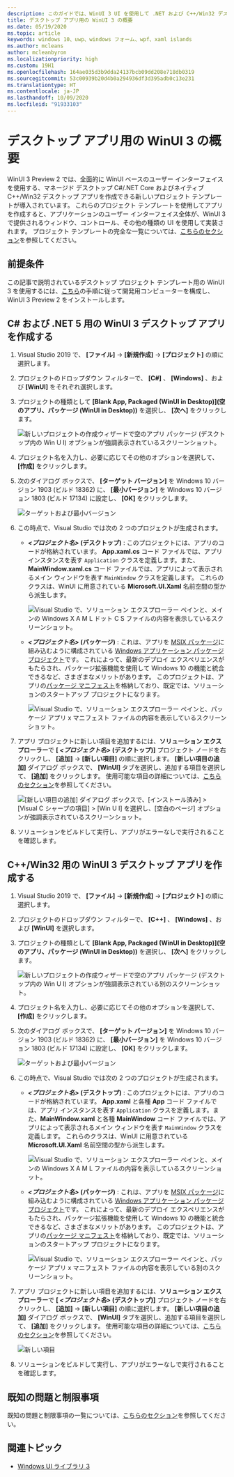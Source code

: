```yaml
---
description: このガイドでは、WinUI 3 UI を使用して .NET および C++/Win32 デスクトップ アプリの作成を開始する方法について説明します。
title: デスクトップ アプリ用の WinUI 3 の概要
ms.date: 05/19/2020
ms.topic: article
keywords: windows 10、uwp、windows フォーム、wpf、xaml islands
ms.author: mcleans
author: mcleanbyron
ms.localizationpriority: high
ms.custom: 19H1
ms.openlocfilehash: 164ae035d3b9dda24137bcb09dd208e718db0319
ms.sourcegitcommit: 53c00939b20d4b0a294936df3d395adb0c13e231
ms.translationtype: HT
ms.contentlocale: ja-JP
ms.lasthandoff: 10/09/2020
ms.locfileid: "91933103"
---
```

# <a name="get-started-with-winui-3-for-desktop-apps"></a>デスクトップ アプリ用の WinUI 3 の概要

WinUI 3 Preview 2 では、全面的に WinUI ベースのユーザー インターフェイスを使用する、マネージド デスクトップ C#/.NET Core およびネイティブ C++/Win32 デスクトップ アプリを作成できる新しいプロジェクト テンプレートが導入されています。 これらのプロジェクト テンプレートを使用してアプリを作成すると、アプリケーションのユーザー インターフェイス全体が、WinUI 3 で提供されるウィンドウ、コントロール、その他の種類の UI を使用して実装されます。 プロジェクト テンプレートの完全な一覧については、[こちらのセクション](index.md#project-templates-for-winui-3)を参照してください。

## <a name="prerequisites"></a>前提条件

この記事で説明されているデスクトップ プロジェクト テンプレート用の WinUI 3 を使用するには、[こちら](index.md#install-winui-3-preview-2)の手順に従って開発用コンピューターを構成し、WinUI 3 Preview 2 をインストールします。

## <a name="create-a-winui-3-desktop-app-for-c-and-net-5"></a>C# および .NET 5 用の WinUI 3 デスクトップ アプリを作成する

1. Visual Studio 2019 で、 **[ファイル]**  ->  **[新規作成]**  ->  **[プロジェクト]** の順に選択します。

2. プロジェクトのドロップダウン フィルターで、 **[C#]** 、 **[Windows]** 、および **[WinUI]** をそれぞれ選択します。

3. プロジェクトの種類として **[Blank App, Packaged (WinUI in Desktop)]\(空のアプリ、パッケージ (WinUI in Desktop)\)** を選択し、 **[次へ]** をクリックします。

    ![新しいプロジェクトの作成ウィザードで空のアプリ パッケージ (デスクトップ内の Win U I) オプションが強調表示されているスクリーンショット。](images/WinUI-csharp-newproject.png)

4. プロジェクト名を入力し、必要に応じてその他のオプションを選択して、 **[作成]** をクリックします。

5. 次のダイアログ ボックスで、 **[ターゲット バージョン]** を Windows 10 バージョン 1903 (ビルド 18362) に、 **[最小バージョン]** を Windows 10 バージョン 1803 (ビルド 17134) に設定し、 **[OK]** をクリックします。

    ![ターゲットおよび最小バージョン](images/WinUI-min-target-version.png)

6. この時点で、Visual Studio では次の 2 つのプロジェクトが生成されます。

    * ***<プロジェクト名>* (デスクトップ)** : このプロジェクトには、アプリのコードが格納されています。 **App.xaml.cs** コード ファイルでは、アプリ インスタンスを表す `Application` クラスを定義します。また、**MainWindow.xaml.cs** コード ファイルでは、アプリによって表示されるメイン ウィンドウを表す `MainWindow` クラスを定義します。 これらのクラスは、WinUI に用意されている **Microsoft.UI.Xaml** 名前空間の型から派生します。

        ![Visual Studio で、ソリューション エクスプローラー ペインと、メインの Windows X A M L ドット C S ファイルの内容を表示しているスクリーンショット。](images/WinUI-csharp-appproject.png)

    * ***<プロジェクト名>* (パッケージ)** : これは、アプリを [MSIX パッケージ](/windows/msix/overview)に組み込むように構成されている [Windows アプリケーション パッケージ プロジェクト](/windows/msix/desktop/desktop-to-uwp-packaging-dot-net)です。 これによって、最新のデプロイ エクスペリエンスがもたらされ、パッケージ拡張機能を使用して Windows 10 の機能と統合できるなど、さまざまなメリットがあります。 このプロジェクトは、アプリの[パッケージ マニフェスト](/uwp/schemas/appxpackage/uapmanifestschema/schema-root)を格納しており、既定では、ソリューションのスタートアップ プロジェクトになります。

        ![Visual Studio で、ソリューション エクスプローラー ペインと、パッケージ アプリ x マニフェスト ファイルの内容を表示しているスクリーンショット。](images/WinUI-csharp-packageproject.png)

7. アプリ プロジェクトに新しい項目を追加するには、**ソリューション エクスプローラー**で **[ *<プロジェクト名>* (デスクトップ)]** プロジェクト ノードを右クリックし、 **[追加]**  ->  **[新しい項目]** の順に選択します。 **[新しい項目の追加]** ダイアログ ボックスで、 **[WinUI]** タブを選択し、追加する項目を選択して、 **[追加]** をクリックします。 使用可能な項目の詳細については、[こちらのセクション](index.md#item-templates-for-winui-3)を参照してください。

    ![[新しい項目の追加] ダイアログ ボックスで、[インストール済み] > [Visual C シャープの項目] > [Win U I] を選択し、[空白のページ] オプションが強調表示されているスクリーンショット。](images/WinUI-csharp-newitem.png)

8. ソリューションをビルドして実行し、アプリがエラーなしで実行されることを確認します。

## <a name="create-a-winui-3-desktop-app-for-cwin32"></a>C++/Win32 用の WinUI 3 デスクトップ アプリを作成する

1. Visual Studio 2019 で、 **[ファイル]**  ->  **[新規作成]**  ->  **[プロジェクト]** の順に選択します。

2. プロジェクトのドロップダウン フィルターで、 **[C++]** 、 **[Windows]** 、および **[WinUI]** を選択します。

3. プロジェクトの種類として **[Blank App, Packaged (WinUI in Desktop)]\(空のアプリ、パッケージ (WinUI in Desktop)\)** を選択し、 **[次へ]** をクリックします。

    ![新しいプロジェクトの作成ウィザードで空のアプリ パッケージ (デスクトップ内の Win U I) オプションが強調表示されている別のスクリーンショット。](images/WinUI-cpp-newproject.png)

4. プロジェクト名を入力し、必要に応じてその他のオプションを選択して、 **[作成]** をクリックします。

5. 次のダイアログ ボックスで、 **[ターゲット バージョン]** を Windows 10 バージョン 1903 (ビルド 18362) に、 **[最小バージョン]** を Windows 10 バージョン 1803 (ビルド 17134) に設定し、 **[OK]** をクリックします。

    ![ターゲットおよび最小バージョン](images/WinUI-min-target-version.png)

6. この時点で、Visual Studio では次の 2 つのプロジェクトが生成されます。

    * ***<プロジェクト名>* (デスクトップ)** : このプロジェクトには、アプリのコードが格納されています。 **App.xaml** と各種 **App** コード ファイルでは、アプリ インスタンスを表す `Application` クラスを定義します。また、**MainWindow.xaml** と各種 **MainWindow** コード ファイルでは、アプリによって表示されるメイン ウィンドウを表す `MainWindow` クラスを定義します。 これらのクラスは、WinUI に用意されている **Microsoft.UI.Xaml** 名前空間の型から派生します。

        ![Visual Studio で、ソリューション エクスプローラー ペインと、メインの Windows X A M L ファイルの内容を表示しているスクリーンショット。](images/WinUI-cpp-appproject.png)

    * ***<プロジェクト名>* (パッケージ)** : これは、アプリを [MSIX パッケージ](/windows/msix/overview)に組み込むように構成されている [Windows アプリケーション パッケージ プロジェクト](/windows/msix/desktop/desktop-to-uwp-packaging-dot-net)です。 これによって、最新のデプロイ エクスペリエンスがもたらされ、パッケージ拡張機能を使用して Windows 10 の機能と統合できるなど、さまざまなメリットがあります。 このプロジェクトは、アプリの[パッケージ マニフェスト](/uwp/schemas/appxpackage/uapmanifestschema/schema-root)を格納しており、既定では、ソリューションのスタートアップ プロジェクトになります。

        ![Visual Studio で、ソリューション エクスプローラー ペインと、パッケージ アプリ x マニフェスト ファイルの内容を表示している別のスクリーンショット。](images/WinUI-cpp-packageproject.png)

7. アプリ プロジェクトに新しい項目を追加するには、**ソリューション エクスプローラー**で **[ *<プロジェクト名>* (デスクトップ)]** プロジェクト ノードを右クリックし、 **[追加]**  ->  **[新しい項目]** の順に選択します。 **[新しい項目の追加]** ダイアログ ボックスで、 **[WinUI]** タブを選択し、追加する項目を選択して、 **[追加]** をクリックします。 使用可能な項目の詳細については、[こちらのセクション](index.md#item-templates-for-winui-3)を参照してください。

    ![新しい項目](images/WinUI-cpp-newitem.png)

8. ソリューションをビルドして実行し、アプリがエラーなしで実行されることを確認します。

## <a name="known-issues-and-limitations"></a>既知の問題と制限事項

既知の問題と制限事項の一覧については、[こちらのセクション](index.md#preview-2-limitations-and-known-issues)を参照してください。

## <a name="related-topics"></a>関連トピック

* [Windows UI ライブラリ 3](index.md)